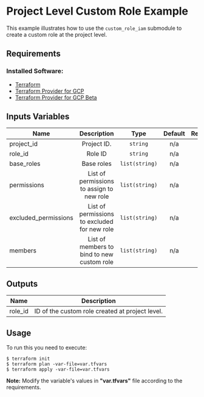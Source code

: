 # Project Level Custom Role Example

This example illustrates how to use the `custom_role_iam` submodule to create a custom role at the project level.

## Requirements
### Installed Software:
- [Terraform](https://www.terraform.io/downloads.html) 
- [Terraform Provider for GCP](https://github.com/terraform-providers/terraform-provider-google) 
- [Terraform Provider for GCP Beta](https://github.com/terraform-providers/terraform-provider-google-beta) 


## Inputs Variables



| Name    | Description | Type | Default | Required |
|--------|:-------------:|:------:|:---------:|:--------:|
| project\_id | Project ID. | `string` | n/a | yes |
| role_id | Role ID | `string` | n/a | yes |
| base_roles | Base roles | `list(string)` | n/a | yes |
| permissions | List of permissions to assign to new role | `list(string)` | n/a | yes |
| excluded_permissions | List of permissions to excluded for new role |  `list(string)` | n/a | yes |
| members | List of members to bind to new custom role |  `list(string)` | n/a | yes


## Outputs

| Name | Description |
|------|-------------|
| role\_id | ID of the custom role created at project level. |

## Usage
To run this you need to execute:

```
$ terraform init
$ terraform plan -var-file=var.tfvars
$ terraform apply -var-file=var.tfvars
```
**Note:** Modify the variable's values in **"var.tfvars"** file according to the requirements. 
